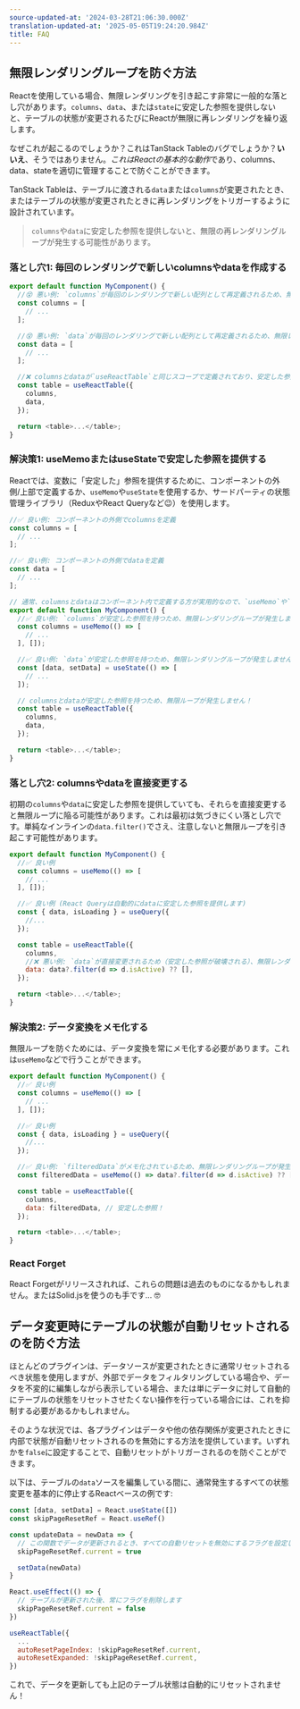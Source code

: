 ```yaml
---
source-updated-at: '2024-03-28T21:06:30.000Z'
translation-updated-at: '2025-05-05T19:24:20.984Z'
title: FAQ
---
```

## 無限レンダリングループを防ぐ方法

Reactを使用している場合、無限レンダリングを引き起こす非常に一般的な落とし穴があります。`columns`、`data`、または`state`に安定した参照を提供しないと、テーブルの状態が変更されるたびにReactが無限に再レンダリングを繰り返します。

なぜこれが起こるのでしょうか？これはTanStack Tableのバグでしょうか？**いいえ**、そうではありません。*これはReactの基本的な動作*であり、columns、data、stateを適切に管理することで防ぐことができます。

TanStack Tableは、テーブルに渡される`data`または`columns`が変更されたとき、またはテーブルの状態が変更されたときに再レンダリングをトリガーするように設計されています。

> `columns`や`data`に安定した参照を提供しないと、無限の再レンダリングループが発生する可能性があります。

### 落とし穴1: 毎回のレンダリングで新しいcolumnsやdataを作成する

```js
export default function MyComponent() {
  //😵 悪い例: `columns`が毎回のレンダリングで新しい配列として再定義されるため、無限レンダリングループが発生します！
  const columns = [
    // ...
  ];

  //😵 悪い例: `data`が毎回のレンダリングで新しい配列として再定義されるため、無限レンダリングループが発生します！
  const data = [
    // ...
  ];

  //❌ columnsとdataが`useReactTable`と同じスコープで定義されており、安定した参照がないため、無限ループが発生します！
  const table = useReactTable({
    columns,
    data,
  });

  return <table>...</table>;
}
```

### 解決策1: useMemoまたはuseStateで安定した参照を提供する

Reactでは、変数に「安定した」参照を提供するために、コンポーネントの外側/上部で定義するか、`useMemo`や`useState`を使用するか、サードパーティの状態管理ライブラリ（ReduxやReact Queryなど😉）を使用します。

```js
//✅ 良い例: コンポーネントの外側でcolumnsを定義
const columns = [
  // ...
];

//✅ 良い例: コンポーネントの外側でdataを定義
const data = [
  // ...
];

// 通常、columnsとdataはコンポーネント内で定義する方が実用的なので、`useMemo`や`useState`を使用して安定した参照を提供します
export default function MyComponent() {
  //✅ 良い例: `columns`が安定した参照を持つため、無限レンダリングループが発生しません
  const columns = useMemo(() => [
    // ...
  ], []);

  //✅ 良い例: `data`が安定した参照を持つため、無限レンダリングループが発生しません
  const [data, setData] = useState(() => [
    // ...
  ]);

  // columnsとdataが安定した参照を持つため、無限ループが発生しません！
  const table = useReactTable({
    columns,
    data,
  });

  return <table>...</table>;
}
```

### 落とし穴2: columnsやdataを直接変更する

初期の`columns`や`data`に安定した参照を提供していても、それらを直接変更すると無限ループに陥る可能性があります。これは最初は気づきにくい落とし穴です。単純なインラインの`data.filter()`でさえ、注意しないと無限ループを引き起こす可能性があります。

```js
export default function MyComponent() {
  //✅ 良い例
  const columns = useMemo(() => [
    // ...
  ], []);

  //✅ 良い例 (React Queryは自動的にdataに安定した参照を提供します)
  const { data, isLoading } = useQuery({
    //...
  });

  const table = useReactTable({
    columns,
    //❌ 悪い例: `data`が直接変更されるため（安定した参照が破壊される）、無限レンダリングループが発生します
    data: data?.filter(d => d.isActive) ?? [],
  });

  return <table>...</table>;
}
```

### 解決策2: データ変換をメモ化する

無限ループを防ぐためには、データ変換を常にメモ化する必要があります。これは`useMemo`などで行うことができます。

```js
export default function MyComponent() {
  //✅ 良い例
  const columns = useMemo(() => [
    // ...
  ], []);

  //✅ 良い例
  const { data, isLoading } = useQuery({
    //...
  });

  //✅ 良い例: `filteredData`がメモ化されているため、無限レンダリングループが発生しません
  const filteredData = useMemo(() => data?.filter(d => d.isActive) ?? [], [data]);

  const table = useReactTable({
    columns,
    data: filteredData, // 安定した参照！
  });

  return <table>...</table>;
}
```

### React Forget

React Forgetがリリースされれば、これらの問題は過去のものになるかもしれません。またはSolid.jsを使うのも手です... 🤓

## データ変更時にテーブルの状態が自動リセットされるのを防ぐ方法

ほとんどのプラグインは、データソースが変更されたときに通常リセットされるべき状態を使用しますが、外部でデータをフィルタリングしている場合や、データを不変的に編集しながら表示している場合、または単にデータに対して自動的にテーブルの状態をリセットさせたくない操作を行っている場合には、これを抑制する必要があるかもしれません。

そのような状況では、各プラグインはデータや他の依存関係が変更されたときに内部で状態が自動リセットされるのを無効にする方法を提供しています。いずれかを`false`に設定することで、自動リセットがトリガーされるのを防ぐことができます。

以下は、テーブルの`data`ソースを編集している間に、通常発生するすべての状態変更を基本的に停止するReactベースの例です:

```js
const [data, setData] = React.useState([])
const skipPageResetRef = React.useRef()

const updateData = newData => {
  // この関数でデータが更新されるとき、すべての自動リセットを無効にするフラグを設定します
  skipPageResetRef.current = true

  setData(newData)
}

React.useEffect(() => {
  // テーブルが更新された後、常にフラグを削除します
  skipPageResetRef.current = false
})

useReactTable({
  ...
  autoResetPageIndex: !skipPageResetRef.current,
  autoResetExpanded: !skipPageResetRef.current,
})
```

これで、データを更新しても上記のテーブル状態は自動的にリセットされません！
